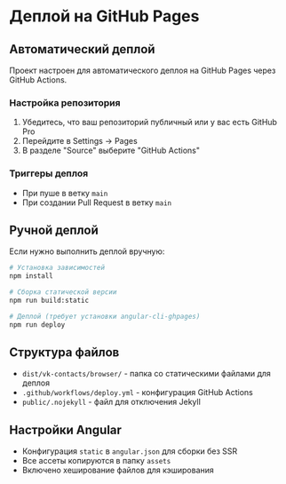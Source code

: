 # Деплой на GitHub Pages

## Автоматический деплой

Проект настроен для автоматического деплоя на GitHub Pages через GitHub Actions.

### Настройка репозитория

1. Убедитесь, что ваш репозиторий публичный или у вас есть GitHub Pro
2. Перейдите в Settings → Pages
3. В разделе "Source" выберите "GitHub Actions"

### Триггеры деплоя

- При пуше в ветку `main`
- При создании Pull Request в ветку `main`

## Ручной деплой

Если нужно выполнить деплой вручную:

```bash
# Установка зависимостей
npm install

# Сборка статической версии
npm run build:static

# Деплой (требует установки angular-cli-ghpages)
npm run deploy
```

## Структура файлов

- `dist/vk-contacts/browser/` - папка со статическими файлами для деплоя
- `.github/workflows/deploy.yml` - конфигурация GitHub Actions
- `public/.nojekyll` - файл для отключения Jekyll

## Настройки Angular

- Конфигурация `static` в `angular.json` для сборки без SSR
- Все ассеты копируются в папку `assets`
- Включено хеширование файлов для кэширования
